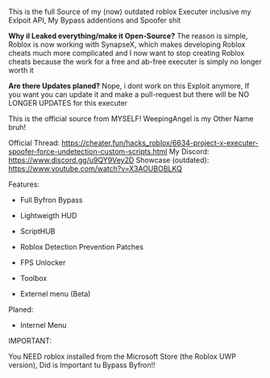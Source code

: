 This is the full Source of my (now) outdated roblox Executer inclusive my Exlpoit API,
My Bypass addentions and Spoofer shit

**Why iI Leaked everything/make it Open-Source?**
The reason is simple, Roblox is now working with SynapseX, which makes developing Roblox cheats
much more complicated and I now want to stop creating Roblox cheats because the work for a free and
ab-free executer is simply no longer worth it

**Are there Updates planed?**
Nope, i dont work on this Exploit anymore, If you want you can update it and make a pull-request
but there will be NO LONGER UPDATES for this executer

This is the official source from MYSELF! WeepingAngel is my Other Name bruh!

Official Thread: https://cheater.fun/hacks_roblox/6634-project-x-executer-spoofer-force-undetection-custom-scripts.html
My Discord: https://www.discord.gg/u9QY9Vey2D
Showcase (outdated): https://www.youtube.com/watch?v=X3AOUBOBLKQ

Features: 
- Full Byfron Bypass

- Lightweigth HUD

- ScriptHUB

- Roblox Detection Prevention Patches

- FPS Unlocker

- Toolbox

- Externel menu (Beta)

Planed:

- Internel Menu

IMPORTANT:

You NEED roblox installed from the Microsoft Store (the Roblox UWP version), Did is Important tu Bypass Byfron!!
